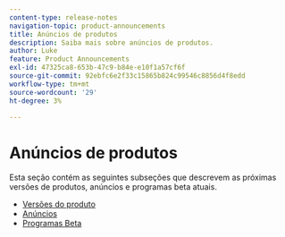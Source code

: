 ```yaml
---
content-type: release-notes
navigation-topic: product-announcements
title: Anúncios de produtos
description: Saiba mais sobre anúncios de produtos.
author: Luke
feature: Product Announcements
exl-id: 47325ca8-653b-47c9-b84e-e10f1a57cf6f
source-git-commit: 92ebfc6e2f33c15865b824c99546c8856d4f8edd
workflow-type: tm+mt
source-wordcount: '29'
ht-degree: 3%

---
```


# Anúncios de produtos

Esta seção contém as seguintes subseções que descrevem as próximas versões de produtos, anúncios e programas beta atuais.

* [Versões do produto](../product-announcements/product-releases/product-releases.md)
* [Anúncios](../product-announcements/announcements/announcements.md)
* [Programas Beta](../product-announcements/betas/betas.md)
